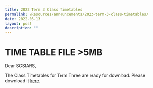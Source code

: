 ```yaml
---
title: 2022 Term 3 Class Timetables
permalink: /Resources/announcements/2022-term-3-class-timetables/
date: 2022-06-13
layout: post
description: ""
---
```

# TIME TABLE FILE >5MB
Dear SGSIANS, 

The Class Timetables for Term Three are ready for download. Please download it [here](https://www.sgs.edu.sg/wp-content/uploads/2022/06/2022-Sem-2-Timetables_16_06.pdf).
